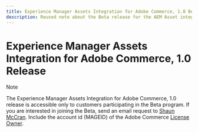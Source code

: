 ```yaml
---
title: Experience Manager Assets Integration for Adobe Commerce, 1.0 Beta release
description: Reused note about the Beta release for the AEM Asset integration for Commerce
---
```

# Experience Manager Assets Integration for Adobe Commerce, 1.0 Release

>[!NOTE]
>
>The Experience Manager Assets Integration for Adobe Commerce, 1.0 release is accessible only to customers participating in the Beta program. If you are interested in joining the Beta, send an email request to [Shaun McCran](mailto:mccran@adobe.com). Include the account id (MAGEID) of the Adobe Commerce [License Owner](https://experienceleague.adobe.com/en/docs/commerce-cloud-service/start/access-storefront).
